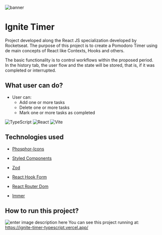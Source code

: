 

![banner](https://res.cloudinary.com/dloadb2bx/image/upload/v1657988356/Capa_1_oldzgl.png)

# Ignite Timer

Project developed along the React JS specialization developed by Rocketseat. The purpose of this project is to create a Pomodoro Timer using de main concepts of React like Contexts, Hooks and others.

The basic functionality is to control workflows within the proposed period. In the history tab, the user flow and the state will be stored, that is, if it was completed or interrupted.


## [](https://github.com/thiagohrcosta/Ignite-Todo-Typescript#what-user-can-do)What user can do?

-   User can:
    -   Add one or more tasks
    -   Delete one or more tasks
    -   Mark one or more tasks as completed

![TypeScript](https://img.shields.io/badge/typescript-%23007ACC.svg?style=for-the-badge&logo=typescript&logoColor=white) ![React](https://img.shields.io/badge/react-%2320232a.svg?style=for-the-badge&logo=react&logoColor=%2361DAFB) ![Vite](https://img.shields.io/badge/vite-%23646CFF.svg?style=for-the-badge&logo=vite&logoColor=white)



## Technologies used

- [Phosphor-Icons](https://phosphoricons.com/)

- [Styled Components](https://styled-components.com/)

- [Zod](https://github.com/colinhacks/zod)

- [React Hook Form](https://react-hook-form.com/)

- [React Router Dom](https://v5.reactrouter.com/web/guides/quick-start)
- [Immer](https://www.npmjs.com/package/immer)

## How to run this project?
![enter image description here](https://res.cloudinary.com/dloadb2bx/image/upload/v1661718459/pomodoro1_owjgdz.png)
You can see this project running at: https://ignite-timer-typescript.vercel.app/
